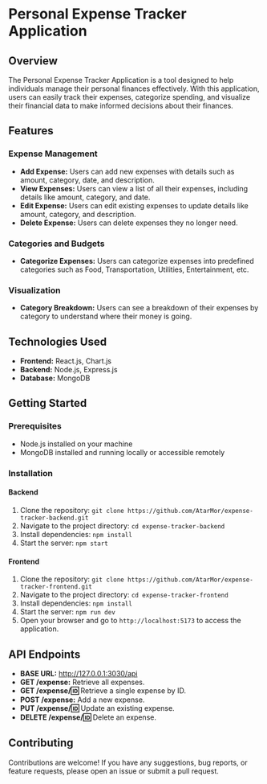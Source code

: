 # Personal Expense Tracker Application

## Overview
The Personal Expense Tracker Application is a tool designed to help individuals manage their personal finances effectively. With this application, users can easily track their expenses, categorize spending, and visualize their financial data to make informed decisions about their finances.

## Features
### Expense Management
- **Add Expense:** Users can add new expenses with details such as amount, category, date, and description.
- **View Expenses:** Users can view a list of all their expenses, including details like amount, category, and date.
- **Edit Expense:** Users can edit existing expenses to update details like amount, category, and description.
- **Delete Expense:** Users can delete expenses they no longer need.

### Categories and Budgets
- **Categorize Expenses:** Users can categorize expenses into predefined categories such as Food, Transportation, Utilities, Entertainment, etc.

### Visualization
- **Category Breakdown:** Users can see a breakdown of their expenses by category to understand where their money is going.

## Technologies Used
- **Frontend:** React.js, Chart.js
- **Backend:** Node.js, Express.js
- **Database:** MongoDB

## Getting Started
### Prerequisites
- Node.js installed on your machine
- MongoDB installed and running locally or accessible remotely

### Installation
#### Backend
1. Clone the repository: `git clone https://github.com/AtarMor/expense-tracker-backend.git`
2. Navigate to the project directory: `cd expense-tracker-backend`
3. Install dependencies: `npm install`
4. Start the server: `npm start`

#### Frontend
1. Clone the repository: `git clone https://github.com/AtarMor/expense-tracker-frontend.git`
2. Navigate to the project directory: `cd expense-tracker-frontend`
3. Install dependencies: `npm install`
4. Start the server: `npm run dev`
5. Open your browser and go to `http://localhost:5173` to access the application.

## API Endpoints
- **BASE URL:** http://127.0.0.1:3030/api
- **GET /expense:** Retrieve all expenses.
- **GET /expense/:id:** Retrieve a single expense by ID.
- **POST /expense:** Add a new expense.
- **PUT /expense/:id:** Update an existing expense.
- **DELETE /expense/:id:** Delete an expense.

## Contributing
Contributions are welcome! If you have any suggestions, bug reports, or feature requests, please open an issue or submit a pull request.